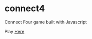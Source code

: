 # connect4
Connect Four game built with Javascript

Play [Here](https://odioman.github.io/connect4/ "Connect Four")

